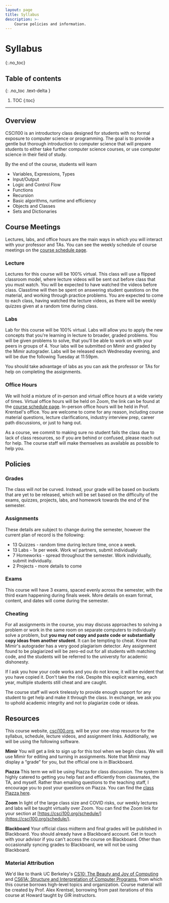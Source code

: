 ```yaml
---
layout: page
title: Syllabus
description: >-
    Course policies and information.
---
```


# Syllabus
{:.no_toc}

## Table of contents
{: .no_toc .text-delta }

1. TOC
{:toc}

---
## Overview
CSCI100 is an introductory class designed for students with no formal exposure to computer science or programming. The goal is to provide a gentle but thorough introduction to computer science that will prepare students to either take further computer science courses, or use computer science in their field of study.

By the end of the course, students will learn
 - Variables, Expressions, Types
 - Input/Output
 - Logic and Control Flow
 - Functions
 - Recursion
 - Basic algorithms, runtime and efficiency
 - Objects and Classes
 - Sets and Dictionaries

## Course Meetings
Lectures, labs, and office hours are the main ways in which you will interact with your professor and TAs. You can see the weekly schedule of course meetings on the [course schedule page](schedule.md).

### Lecture
Lectures for this course will be 100% virtual. This class will use a flipped classroom model, where lecture videos will be sent out before class that you must watch. You will be expected to have watched the videos before class. Classtime will then be spent on answering student questions on the material, and working through practice problems. You are expected to come to each class, having watched the lecture videos, as there will be weekly quizzes given at a random time during class. 

### Labs
Lab for this course will be 100% virtual. Labs will allow you to apply the new concepts that you're learning in lecture to broader, graded problems. You will be given problems to solve, that you'll be able to work on with your peers in groups of 4. Your labs will be submitted on Mimir and graded by the Mimir autograder. Labs will be released each Wednesday evening, and will be due the following Tuesday at 11:59pm. 

You should take advantage of labs as you can ask the professor or TAs for help on completing the assignments. 

### Office Hours

We will hold a mixture of in-person and virtual office hours at a wide variety of times. Virtual office hours will be held on Zoom, the link can be found at the [course schedule page](schedule.md). In-person office hours will be held in Prof. Krentsel's office. You are welcome to come for any reason, including course material questions, lecture clarifications, industry interview prep, career path discussions, or just to hang out. 

As a course, we commit to making sure no student fails the class due to lack of class resources, so if you are behind or confused, please reach out for help. The course staff will make themselves as available as possible to help you.

## Policies

### Grades
The class will *not* be curved. Instead, your grade will be based on buckets that are yet to be released, which will be set based on the difficulty of the exams, quizzes, projects, labs, and homework towards the end of the semester.

### Assignments
These details are subject to change during the semester, however the current plan of record is the following:

- 13 Quizzes - random time during lecture time, once a week. 
- 13 Labs - 1x per week. Work w/ partners, submit individually
- 7 Homeworks - spread throughout the semester. Work individually, submit individually.
- 2 Projects - more details to come

### Exams
This course will have 3 exams, spaced evenly across the semester, with the third exam happening during finals week. More details on exam format, content, and dates will come during the semester.

### Cheating

For all assignments in the course, you may discuss approaches to solving a problem or work in the same room on separate computers to individually solve a problem, but **you may *not* copy and paste code or substantially copy ideas from another student**. It can be tempting to cheat. Know that Mimir's autograder has a very good plagiarism detector. Any assignment found to be plagiarized will be zero-ed out for all students with matching code, and the students will be referred to the universty for academic dishonesty. 

If I ask you how your code works and you do not know, it will be evident that you have copied it. Don't take the risk. Despite this explicit warning, each year, multiple students still cheat and are caught. 

The course staff will work tirelessly to provide enough support for any student to get help and make it through the class. In exchange, we ask you to uphold academic integrity and not to plagiarize code or ideas. 

## Resources

This course website, [csci100.org](https://www.csci100.org), will be your one-stop resource for the syllabus, schedule, lecture videos, and assignment links. Additionally, we will be using the following software.

**Mimir**
You will get a link to sign up for this tool when we begin class. We will use Mimir for editing and turning in assignments. Note that Mimir may display a “grade” for you, but the official one is in Blackboard.

**Piazza**
This term we will be using Piazza for class discussion. The system is highly catered to getting you help fast and efficiently from classmates, the TA, and myself. Rather than emailing questions to the teaching staff, I encourage you to post your questions on Piazza. You can find the [class Piazza here](https://piazza.com/howard/fall2021/csci100/home).

**Zoom**
In light of the large class size and COVID risks, our weekly lectures and labs will be taught virtually over Zoom. You can find the Zoom link for your section at [https://csci100.org/schedule/](https://csci100.org/schedule/).

**Blackboard**
Your official class midterm and final grades will be published in Blackboard. You should already have a Blackboard account. Get in touch with your advisor if you can't access the course on Blackboard. Other than occasionally syncing grades to Blackboard, we will not be using Blackboard.

### Material Attribution
We'd like to thank UC Berkeley's [CS10: The Beauty and Joy of Computing](https://cs10.org/fa19/) and [CS61A: Structure and Interpretation of Computer Programs](https://inst.eecs.berkeley.edu/~cs61a/fa15/), from which this course borrows high-level topics and organization. Course material will be created by Prof. Alex Krentsel, borrowing from past iterations of this course at Howard taught by GIR instructors.

